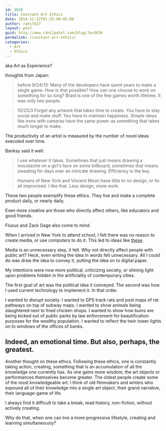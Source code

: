 ```yaml
---
id: 3036
title: Constant Art Ethics
date: 2014-11-22T01:25:00-05:00
author: rahil627
layout: post
guid: http://www.rahilpatel.com/blog/?p=3036
permalink: /constant-art-ethics/
categories:
  - Art
  - Ethics
---
```

aka Art as Experience?

thoughts from Japan:
<blockquote>before 9/24/13:
Many of the developers have spent years to make a single game. How is that possible? How can one choose to work on something for so long? Braid is one of the few games worth lifetime. It was only two people.</blockquote>

<blockquote>10/25/3
Forget any artwork that takes time to create. You have to stay social and make stuff. You have to maintain happiness. Simple ideas like irons with cameras have the same power as something that takes much longer to make.</blockquote>

The productivity of an artist is measured by the number of novel ideas executed over time.

Banksy said it well:
<blockquote>I use whatever it takes. Sometimes that just means drawing a moustache on a girl's face on some billboard, sometimes that means sweating for days over an intricate drawing. Efficiency is the key.</blockquote>

<blockquote>Humans of New York and Vincent Moon have little to no design, or its all improvised. I like that. Less design, more work.</blockquote>

These two people exemplify these ethics. They live and make a complete product daily, or nearly daily.

Even more creative are those who directly affect others, like educators and good friends.

Fluxus and Zack Gage also come to mind.

When I arrived in New York to attend school, I felt there was no reason to create media, or use computers to do it. This led to ideas like <a href="http://www.rahilpatel.com/blog/category/art-2/new-media">these</a>.

Media is an unnecessary step, it felt. Why not directly affect people with public art? Heck, even writing the idea in words felt unnecessary. All I could do was draw the idea to convey it, putting the idea on to digital paper.

My intentions were now more political, criticizing society, or shining light upon problems hidden in the artificiality of contemporary cities.

The first goal of art was the political idea it conveyed. The second was how I used current technology to implement it. In that order.

I wanted to disrupt society. I wanted to GPS track rats and post maps of rat pathways on top of subway maps. I wanted to show animals being slaughtered next to fried chicken shops. I wanted to show how bums are being kicked out of public parks by law enforcement for beautification purposes for the wealthy population. I wanted to reflect the twin tower lights on to windows of the offices of banks.

Indeed, an emotional time. But also, perhaps, the greatest.
--

Another thought on these ethics. Following these ethics, one is constantly taking action, creating, something that is an accumulation of all the knowledge one currently has. As one gains more wisdom, the art objects or performances themselves become greater. The oldest people create some of the most knowledgeable art. I think of old filmmakers and writers who expound all of their knowledge into a single art object, their grand narrative, their language-game of life.

I always find it difficult to take a break, read history, non-fiction, without actively creating.

Why do that, when one can live a more progressive lifestyle, creating and learning simultaneously?